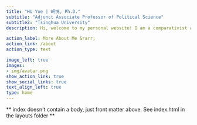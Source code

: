 ```yaml
---
title: "HU Yue | 胡悦, Ph.D."
subtitle: "Adjunct Associate Professor of Political Science"
subtitle2: "Tsinghua University"
description: Hi, welcome to my personal website! I am a comparativist and methodologist in political science. My research interests include political psychology, political linguistics, socioeconomic inequality and public opinion, and identity in urban politics. Currently I am a faculty member of the [Department of Political Science](https://www.dps.tsinghua.edu.cn/index.htm) at Tsinghua University.

action_label: More About Me &rarr;
action_link: /about
action_type: text

image_left: true
images:
- img/avatar.png
show_action_link: true
show_social_links: true
text_align_left: true
type: home
---
```


** index doesn't contain a body, just front matter above.
See index.html in the layouts folder **
